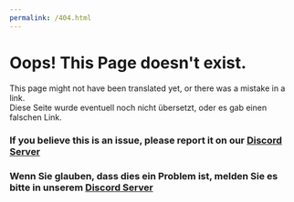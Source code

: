 ```yaml
---
permalink: /404.html
---
```


# Oops! This Page doesn't exist.

This page might not have been translated yet, or there was a mistake in a link.    
Diese Seite wurde eventuell noch nicht übersetzt, oder es gab einen falschen Link.

### If you believe this is an issue, please report it on our [Discord Server](https://discord.gg/eXzrZSx)
### Wenn Sie glauben, dass dies ein Problem ist, melden Sie es bitte in unserem [Discord Server](https://discord.gg/eXzrZSx)
